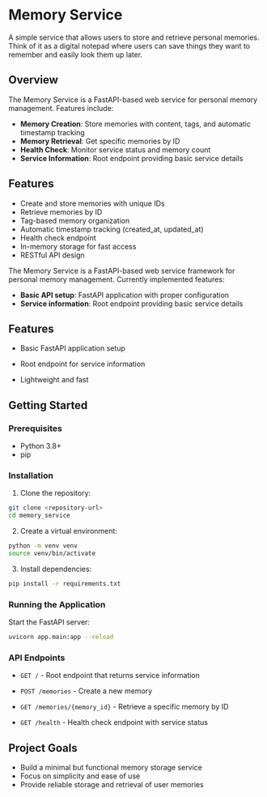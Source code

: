 # Memory Service

A simple service that allows users to store and retrieve personal memories. Think of it as a digital notepad where users can save things they want to remember and easily look them up later.

## Overview


The Memory Service is a FastAPI-based web service for personal memory management. Features include:
- **Memory Creation**: Store memories with content, tags, and automatic timestamp tracking
- **Memory Retrieval**: Get specific memories by ID
- **Health Check**: Monitor service status and memory count
- **Service Information**: Root endpoint providing basic service details

## Features

- Create and store memories with unique IDs
- Retrieve memories by ID
- Tag-based memory organization
- Automatic timestamp tracking (created_at, updated_at)
- Health check endpoint
- In-memory storage for fast access
- RESTful API design

The Memory Service is a FastAPI-based web service framework for personal memory management. Currently implemented features:
- **Basic API setup**: FastAPI application with proper configuration
- **Service information**: Root endpoint providing basic service details

## Features

- Basic FastAPI application setup
- Root endpoint for service information

- Lightweight and fast

## Getting Started

### Prerequisites

- Python 3.8+
- pip

### Installation

1. Clone the repository:
```bash
git clone <repository-url>
cd memory_service
```

2. Create a virtual environment:
```bash
python -m venv venv
source venv/bin/activate
```

3. Install dependencies:
```bash
pip install -r requirements.txt
```

### Running the Application

Start the FastAPI server:
```bash
uvicorn app.main:app --reload
```


### API Endpoints

- `GET /` - Root endpoint that returns service information

- `POST /memories` - Create a new memory
- `GET /memories/{memory_id}` - Retrieve a specific memory by ID
- `GET /health` - Health check endpoint with service status


## Project Goals

- Build a minimal but functional memory storage service
- Focus on simplicity and ease of use
- Provide reliable storage and retrieval of user memories